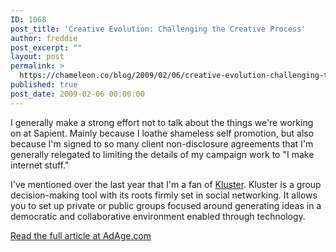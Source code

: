 ```yaml
---
ID: 1068
post_title: 'Creative Evolution: Challenging the Creative Process'
author: freddie
post_excerpt: ""
layout: post
permalink: >
  https://chameleon.co/blog/2009/02/06/creative-evolution-challenging-the-creative-process/
published: true
post_date: 2009-02-06 00:00:00
---
```

<p class="skip">I generally make a strong effort not to talk about the things we're working on at Sapient. Mainly because I loathe shameless self promotion, but also because I'm signed to so many client non-disclosure agreements that I'm generally relegated to limiting the details of my campaign work to "I make internet stuff."</p>
I've mentioned over the last year that I'm a fan of <a class="body" title="www.kluster.com" href="https://www.kluster.com/home/process" target="_blank" rel="noopener noreferrer">Kluster</a>. Kluster is a group decision-making tool with its roots firmly set in social networking. It allows you to set up private or public groups focused around generating ideas in a democratic and collaborative environment enabled through technology.

<a href="https://adage.com/digitalnext/post?article_id=134379" target="_blank" rel="noopener noreferrer">Read the full article at AdAge.com</a>